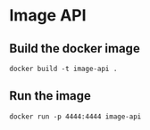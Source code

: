 # Image API

## Build the docker image
```
docker build -t image-api . 
```

## Run the image
```
docker run -p 4444:4444 image-api
```